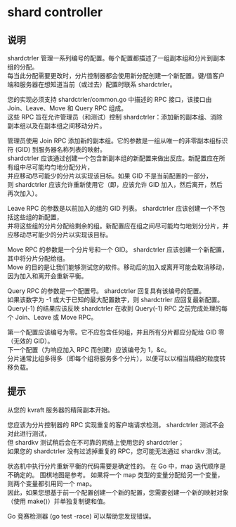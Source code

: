 # shard controller

## 说明

shardctrler 管理一系列编号的配置。每个配置都描述了一组副本组和分片到副本组的分配。  
每当此分配需要更改时，分片控制器都会使用新分配创建一个新配置。键/值客户端和服务器在想知道当前（或过去）配置时联系 shardctrler。

您的实现必须支持 shardctrler/common.go 中描述的 RPC 接口，该接口由 Join、Leave、Move 和 Query RPC 组成。  
这些 RPC 旨在允许管理员（和测试）控制 shardctrler：添加新的副本组、消除副本组以及在副本组之间移动分片。

管理员使用 Join RPC 添加新的副本组。它的参数是一组从唯一的非零副本组标识符 (GID) 到服务器名称列表的映射。  
shardctrler 应该通过创建一个包含新副本组的新配置来做出反应。新配置应在所有组中尽可能均匀地分配分片，  
并应移动尽可能少的分片以实现该目标。如果 GID 不是当前配置的一部分，  
则 shardctrler 应该允许重新使用它（即，应该允许 GID 加入，然后离开，然后再次加入）。

Leave RPC 的参数是以前加入的组的 GID 列表。 shardctrler 应该创建一个不包括这些组的新配置，  
并将这些组的分片分配给剩余的组。新配置应在组之间尽可能均匀地划分分片，并应移动尽可能少的分片以实现该目标。

Move RPC 的参数是一个分片号和一个 GID。 shardctrler 应该创建一个新配置，其中将分片分配给组。  
Move 的目的是让我们能够测试您的软件。移动后的加入或离开可能会取消移动，因为加入和离开会重新平衡。

Query RPC 的参数是一个配置号。 shardctrler 回复具有该编号的配置。  
如果该数字为 -1 或大于已知的最大配置数字，则 shardctrler 应回复最新配置。  
Query(-1) 的结果应该反映 shardctrler 在收到 Query(-1) RPC 之前完成处理的每个 Join、Leave 或 Move RPC。

第一个配置应该编号为零。它不应包含任何组，并且所有分片都应分配给 GID 零（无效的 GID）。  
下一个配置（为响应加入 RPC 而创建）应该编号为 1，&c。  
分片通常比组多得多（即每个组将服务多个分片），以便可以以相当精细的粒度转移负载。

## 提示

从您的 kvraft 服务器的精简副本开始。  

您应该为分片控制器的 RPC 实现重复的客户端请求检测。 shardctrler 测试不会对此进行测试，  
但 shardkv 测试稍后会在不可靠的网络上使用您的 shardctrler；   
如果您的 shardctrler 没有过滤掉重复的 RPC，您可能无法通过 shardkv 测试。

状态机中执行分片重新平衡的代码需要是确定性的。 在 Go 中，map 迭代顺序是不确定的。
围棋地图是参考。 如果将一个 map 类型的变量分配给另一个变量，则两个变量都引用同一个 map。   
因此，如果您想基于前一个配置创建一个新的配置，您需要创建一个新的映射对象（使用 make()）并单独复制键和值。

Go 竞赛检测器 (go test -race) 可以帮助您发现错误。
